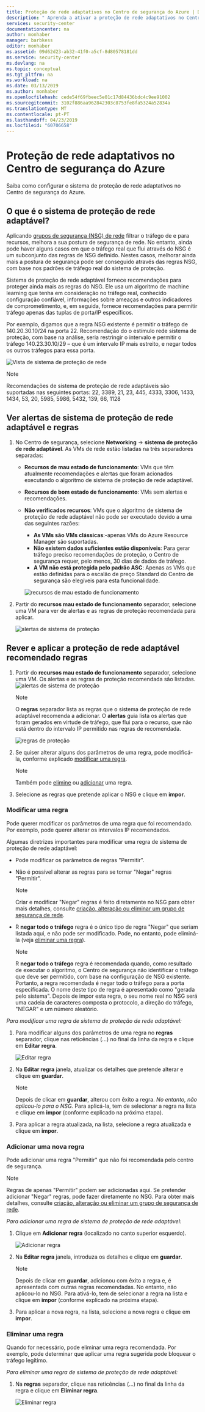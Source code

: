 ```yaml
---
title: Proteção de rede adaptativos no Centro de segurança do Azure | Documentos da Microsoft
description: " Aprenda a ativar a proteção de rede adaptativos no Centro de segurança do Azure. "
services: security-center
documentationcenter: na
author: monhaber
manager: barbkess
editor: monhaber
ms.assetid: 09d62d23-ab32-41f0-a5cf-8d80578181dd
ms.service: security-center
ms.devlang: na
ms.topic: conceptual
ms.tgt_pltfrm: na
ms.workload: na
ms.date: 03/13/2019
ms.author: monhaber
ms.openlocfilehash: cede54f69fbeec5e01c17d84436bdc4c9ee91002
ms.sourcegitcommit: 3102f886aa962842303c8753fe8fa5324a52834a
ms.translationtype: MT
ms.contentlocale: pt-PT
ms.lasthandoff: 04/23/2019
ms.locfileid: "60706658"
---
```

# <a name="adaptive-network-hardening-in-azure-security-center"></a>Proteção de rede adaptativos no Centro de segurança do Azure
Saiba como configurar o sistema de proteção de rede adaptativos no Centro de segurança do Azure.

## <a name="what-is-adaptive-network-hardening"></a>O que é o sistema de proteção de rede adaptável?
Aplicando [grupos de segurança (NSG) de rede](https://docs.microsoft.com/azure/virtual-network/security-overview) filtrar o tráfego de e para recursos, melhora a sua postura de segurança de rede. No entanto, ainda pode haver alguns casos em que o tráfego real que flui através do NSG é um subconjunto das regras de NSG definido. Nestes casos, melhorar ainda mais a postura de segurança pode ser conseguido através das regras NSG, com base nos padrões de tráfego real do sistema de proteção.

Sistema de proteção de rede adaptável fornece recomendações para proteger ainda mais as regras do NSG. Ele usa um algoritmo de machine learning que tenha em consideração no tráfego real, conhecido configuração confiável, informações sobre ameaças e outros indicadores de comprometimento, e, em seguida, fornece recomendações para permitir tráfego apenas das tuplas de porta/IP específicos.

Por exemplo, digamos que a regra NSG existente é permitir o tráfego de 140.20.30.10/24 na porta 22. Recomendação do o estímulo rede sistema de proteção, com base na análise, seria restringir o intervalo e permitir o tráfego 140.23.30.10/29 – que é um intervalo IP mais estreito, e negar todos os outros tráfegos para essa porta.

![Vista de sistema de proteção de rede](./media/security-center-adaptive-network-hardening/traffic-hardening.png)


> [!NOTE]
> Recomendações de sistema de proteção de rede adaptáveis são suportadas nas seguintes portas: 22, 3389, 21, 23, 445, 4333, 3306, 1433, 1434, 53, 20, 5985, 5986, 5432, 139, 66, 1128

## <a name="view-adaptive-network-hardening-alerts-and-rules"></a>Ver alertas de sistema de proteção de rede adaptável e regras

1. No Centro de segurança, selecione **Networking** -> **sistema de proteção de rede adaptável**. As VMs de rede estão listadas na três separadores separadas:
   * **Recursos de mau estado de funcionamento**: VMs que têm atualmente recomendações e alertas que foram acionados executando o algoritmo de sistema de proteção de rede adaptável. 
   * **Recursos de bom estado de funcionamento**: VMs sem alertas e recomendações.
   * **Não verificados recursos**: VMs que o algoritmo de sistema de proteção de rede adaptável não pode ser executado devido a uma das seguintes razões:
      * **As VMs são VMs clássicas**:-apenas VMs do Azure Resource Manager são suportadas.
      * **Não existem dados suficientes estão disponíveis**: Para gerar tráfego preciso recomendações de proteção, o Centro de segurança requer, pelo menos, 30 dias de dados de tráfego.
      * **A VM não está protegida pelo padrão ASC**: Apenas as VMs que estão definidas para o escalão de preço Standard do Centro de segurança são elegíveis para esta funcionalidade.

     ![recursos de mau estado de funcionamento](./media/security-center-adaptive-network-hardening/unhealthy-resources.png)

2. Partir do **recursos mau estado de funcionamento** separador, selecione uma VM para ver de alertas e as regras de proteção recomendada para aplicar.

    ![alertas de sistema de proteção](./media/security-center-adaptive-network-hardening/hardening-alerts.png)


## <a name="review-and-apply-adaptive-network-hardening-recommended-rules"></a>Rever e aplicar a proteção de rede adaptável recomendado regras

1. Partir do **recursos mau estado de funcionamento** separador, selecione uma VM. Os alertas e as regras de proteção recomendada são listadas.
   ![alertas de sistema de proteção](./media/security-center-adaptive-network-hardening/hardening-alerts.png)

   > [!NOTE]
   > O **regras** separador lista as regras que o sistema de proteção de rede adaptável recomenda a adicionar. O **alertas** guia lista os alertas que foram gerados em virtude de tráfego, que flui para o recurso, que não está dentro do intervalo IP permitido nas regras de recomendada.

   ![regras de proteção](./media/security-center-adaptive-network-hardening/hardening-rules.png)

2. Se quiser alterar alguns dos parâmetros de uma regra, pode modificá-la, conforme explicado [modificar uma regra](#modify-rule).
   > [!NOTE]
   > Também pode [elimine](#delete-rule) ou [adicionar](#add-rule) uma regra.

3. Selecione as regras que pretende aplicar o NSG e clique em **impor**. 

### Modificar uma regra  <a name ="modify-rule"> </a>

Pode querer modificar os parâmetros de uma regra que foi recomendado. Por exemplo, pode querer alterar os intervalos IP recomendados.

Algumas diretrizes importantes para modificar uma regra de sistema de proteção de rede adaptável:

* Pode modificar os parâmetros de regras "Permitir". 
* Não é possível alterar as regras para se tornar "Negar" regras "Permitir". 

  > [!NOTE]
  > Criar e modificar "Negar" regras é feito diretamente no NSG para obter mais detalhes, consulte [criação, alteração ou eliminar um grupo de segurança de rede](https://docs.microsoft.com/azure/virtual-network/manage-network-security-group).

* R **negar todo o tráfego** regra é o único tipo de regra "Negar" que seriam listada aqui, e não pode ser modificado. Pode, no entanto, pode eliminá-la (veja [eliminar uma regra](#delete-rule)).
  > [!NOTE]
  > R **negar todo o tráfego** regra é recomendada quando, como resultado de executar o algoritmo, o Centro de segurança não identificar o tráfego que deve ser permitido, com base na configuração de NSG existente. Portanto, a regra recomendada é negar todo o tráfego para a porta especificada. O nome deste tipo de regra é apresentado como "gerada pelo sistema". Depois de impor esta regra, o seu nome real no NSG será uma cadeia de caracteres composta o protocolo, a direção do tráfego, "NEGAR" e um número aleatório.

*Para modificar uma regra de sistema de proteção de rede adaptável:*

1. Para modificar alguns dos parâmetros de uma regra no **regras** separador, clique nas reticências (...) no final da linha da regra e clique em **Editar regra**.

   ![Editar regra](./media/security-center-adaptive-network-hardening/edit-hard-rule.png)

1. Na **Editar regra** janela, atualizar os detalhes que pretende alterar e clique em **guardar**.

   > [!NOTE]
   > Depois de clicar em **guardar**, alterou com êxito a regra. *No entanto, não aplicou-lo para o NSG.* Para aplicá-la, tem de selecionar a regra na lista e clique em **impor** (conforme explicado na próxima etapa).

3. Para aplicar a regra atualizada, na lista, selecione a regra atualizada e clique em **impor**.

### Adicionar uma nova regra <a name ="add-rule"> </a>


Pode adicionar uma regra "Permitir" que não foi recomendada pelo centro de segurança.

> [!NOTE]
> Regras de apenas "Permitir" podem ser adicionadas aqui. Se pretender adicionar "Negar" regras, pode fazer diretamente no NSG. Para obter mais detalhes, consulte [criação, alteração ou eliminar um grupo de segurança de rede](https://docs.microsoft.com/azure/virtual-network/manage-network-security-group).

*Para adicionar uma regra de sistema de proteção de rede adaptável:*

1. Clique em **Adicionar regra** (localizado no canto superior esquerdo).

   ![Adicionar regra](./media/security-center-adaptive-network-hardening/add-hard-rule.png)

1. Na **Editar regra** janela, introduza os detalhes e clique em **guardar**.

   > [!NOTE]
   > Depois de clicar em **guardar**, adicionou com êxito a regra e, é apresentada com outras regras recomendadas. No entanto, não aplicou-lo no NSG. Para ativá-lo, tem de selecionar a regra na lista e clique em **impor** (conforme explicado na próxima etapa).

3. Para aplicar a nova regra, na lista, selecione a nova regra e clique em **impor**.



### Eliminar uma regra <a name ="delete-rule"> </a>

Quando for necessário, pode eliminar uma regra recomendada. Por exemplo, pode determinar que aplicar uma regra sugerida pode bloquear o tráfego legítimo.

*Para eliminar uma regra de sistema de proteção de rede adaptável:*

1. Na **regras** separador, clique nas reticências (...) no final da linha da regra e clique em **Eliminar regra**.

   ![Eliminar regra](./media/security-center-adaptive-network-hardening/delete-hard-rule.png)







 

